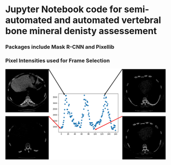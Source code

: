 # Jupyter Notebook code for semi-automated and automated vertebral bone mineral denisty assessement

### Packages include Mask R-CNN and Pixellib

### Pixel Intensities used for Frame Selection
![alt text](https://github.com/qahathaway/vBMD/blob/main/Jupyter-Notebook/Pixel_Intensities_vBMD.jpg)
